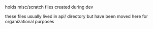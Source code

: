 holds misc/scratch files created during dev

these files usually lived in api/ directory but have been moved here for organizational purposes